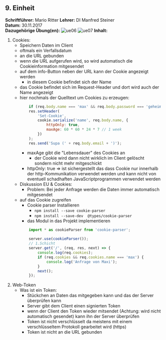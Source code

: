 ## 9. Einheit
**Schriftführer:** Mario Ritter
**Lehrer:** DI Manfred Steiner  
**Datum:** 30.11.2017  
**Dazugehörige Übung(en):** ![ue06](https://github.com/HTLMechatronics/m13-5ahme-fivu/tree/poefam13/projects/ue06)  ![ue07](https://github.com/HTLMechatronics/m13-5ahme-fivu/tree/ritmam13/projects/ue07)
**Inhalt:**  
1. Cookies:
    - Speichern Daten im Client
    - oftmals ein Verfallsdatum 
    - an die URL gebunden 
    - wenn die URL aufgerufen wird, so wird automatisch die Cookieinformation mitgesendet
    - auf dem info-Button neben der URL kann der Cookie angezeigt werden
        - in diesem Cookie befindet sich der Name
    - das Cookie befindet sich im Request-Header und dort wird auch der Name angezeigt
    - hier nochmals der Quelltext um Cookies zu erzeugen: 
        ```javascript
            if (req.body.name === 'max' && req.body.password === 'geheim') {
            res.setHeader(
                'Set-Cookie',
                cookie.serialize('name', req.body.name, {
                    httpOnly: true,
                    maxAge: 60 * 60 * 24 * 7 // 1 week
                })
            );
            res.send('Supa (' + req.body.email + ')');
        ```
        - maxAge gibt die "Lebensdauer" des Cookies an
            - der Cookie wird dann nicht wirklich im Client gelöscht sondern nicht mehr mitgeschickt
        - httpOnly: true => ist sichergestellt das dass Cookie nur innerhalb der http-Kommunikation verwendet werden und kann nicht von 
          eventuell schadhaften JavaScriptprogrammen verwendet werden
    - Diskussion EU & Cookies:
        - Problem: Bei jeder Anfrage werden die Daten immer automatisch mitgesendet 
    - auf das Cookie zugreifen 
        - Cookie parser Installieren 
            - `npm install --save cookie-parser`
            - `npm install --save-dev  @types/cookie-parser`
        - das Modul in das Projekt implementieren 
        ```javascript
            import * as cookieParser from 'cookie-parser';
            
            server.use(cookieParser());
            // 1.Schicht
            server.get('/', (req, res, next) => {
                console.log(req.cookies);
                if (req.cookies && req.cookies.name === 'max') {
                    console.log('Anfrage von Maxi');
                }
                next();
            });
        ```
2. Web-Token 
    - Was ist ein Token: 
        - Stückchen an Daten das mitgegeben kann und das der Server überprüfen kann 
        - Server gibt dem Client einen signierten Token 
        - wenn der Client den Token wieder mitsendet (Achtung: wird nicht automatisch gesendet) kann ihn der Server überprüfen 
        - Token ist nicht verschlüsselt da meistens mit einem verschlüsseltem Protokoll gearbeitet wird (https)
        - Token ist nicht an die URL gebunden 
        